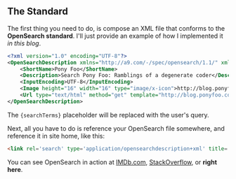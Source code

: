 ## The Standard ##

The first thing you need to do, is compose an XML file that conforms to the **OpenSearch standard**. I'll just provide an example of how I implemented it _in this blog_.

```xml
<?xml version="1.0" encoding="UTF-8"?>
<OpenSearchDescription xmlns="http://a9.com/-/spec/opensearch/1.1/" xmlns:moz="http://www.mozilla.org/2006/browser/search/">
    <ShortName>Pony Foo</ShortName>
    <Description>Search Pony Foo: Ramblings of a degenerate coder</Description>
    <InputEncoding>UTF-8</InputEncoding>
    <Image height="16" width="16" type="image/x-icon">http://blog.ponyfoo.com/favicon.ico</Image>
    <Url type="text/html" method="get" template="http://blog.ponyfoo.com/search/{searchTerms}" />
</OpenSearchDescription>
```

The `{searchTerms}` placeholder will be replaced with the user's query.

Next, all you have to do is reference your OpenSearch file somewhere, and reference it in site home, like this:

```html
<link rel='search' type='application/opensearchdescription+xml' title='Pony Foo' href='/opensearch.xml' />
```

You can see OpenSearch in action at [IMDb.com](http://imdb.com "IMDb"), [StackOverflow](http://stackoverflow.com "Stack Overflow"), or **right here**.
